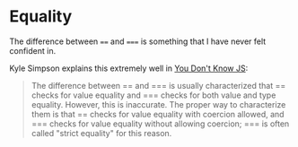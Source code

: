 # Equality

The difference between `==` and `===` is something that I have never felt confident in.

Kyle Simpson explains this extremely well in [You Don't Know JS](https://github.com/getify/You-Dont-Know-JS/blob/master/up%20%26%20going/ch2.md):

> The difference between == and === is usually characterized that == checks for value equality and === checks for both value and type equality. However, this is inaccurate. The proper way to characterize them is that == checks for value equality with coercion allowed, and === checks for value equality without allowing coercion; === is often called "strict equality" for this reason.
